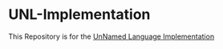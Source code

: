 # UNL-Implementation

This Repository is for the [UnNamed Language Implementation](https://github.com/hasezoey/unl-specification)
